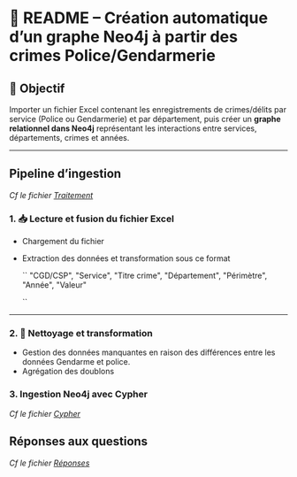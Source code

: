 
# 📘 README – Création automatique d’un graphe Neo4j à partir des crimes Police/Gendarmerie

## 🎯 Objectif

Importer un fichier Excel contenant les enregistrements de crimes/délits par service (Police ou Gendarmerie) et par département, puis créer un **graphe relationnel dans Neo4j** représentant les interactions entre services, départements, crimes et années.

---

##  Pipeline d’ingestion

*Cf le fichier [Traitement](/Traitement_fichier.ipynb)*

### 1. 📥 Lecture et fusion du fichier Excel

* Chargement du fichier
* Extraction des données et transformation sous ce format 

  ``
"CGD/CSP", "Service", "Titre crime", "Département", "Périmètre", "Année", "Valeur"

  ``

---
### 2. 🧼 Nettoyage et transformation

* Gestion des données manquantes en raison des différences entre les données Gendarme et police.
* Agrégation des doublons 


### 3.  Ingestion Neo4j avec Cypher

*Cf le fichier [Cypher](/Création_et_chargement.cql)*

##  Réponses aux questions

*Cf le fichier [Réponses](/Reponse.md)*
